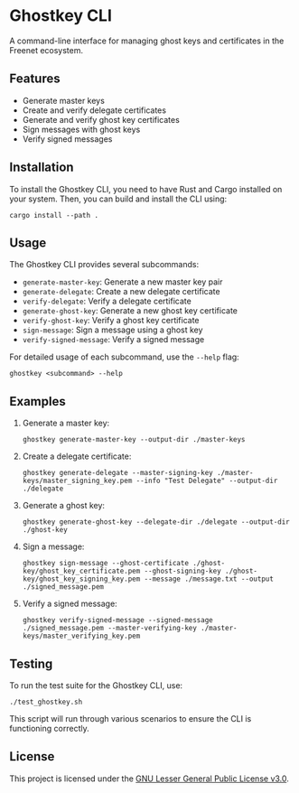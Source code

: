 # Ghostkey CLI

A command-line interface for managing ghost keys and certificates in the Freenet ecosystem.

## Features

- Generate master keys
- Create and verify delegate certificates
- Generate and verify ghost key certificates
- Sign messages with ghost keys
- Verify signed messages

## Installation

To install the Ghostkey CLI, you need to have Rust and Cargo installed on your system. Then, you can build and install the CLI using:

```
cargo install --path .
```

## Usage

The Ghostkey CLI provides several subcommands:

- `generate-master-key`: Generate a new master key pair
- `generate-delegate`: Create a new delegate certificate
- `verify-delegate`: Verify a delegate certificate
- `generate-ghost-key`: Generate a new ghost key certificate
- `verify-ghost-key`: Verify a ghost key certificate
- `sign-message`: Sign a message using a ghost key
- `verify-signed-message`: Verify a signed message

For detailed usage of each subcommand, use the `--help` flag:

```
ghostkey <subcommand> --help
```

## Examples

1. Generate a master key:
   ```
   ghostkey generate-master-key --output-dir ./master-keys
   ```

2. Create a delegate certificate:
   ```
   ghostkey generate-delegate --master-signing-key ./master-keys/master_signing_key.pem --info "Test Delegate" --output-dir ./delegate
   ```

3. Generate a ghost key:
   ```
   ghostkey generate-ghost-key --delegate-dir ./delegate --output-dir ./ghost-key
   ```

4. Sign a message:
   ```
   ghostkey sign-message --ghost-certificate ./ghost-key/ghost_key_certificate.pem --ghost-signing-key ./ghost-key/ghost_key_signing_key.pem --message ./message.txt --output ./signed_message.pem
   ```

5. Verify a signed message:
   ```
   ghostkey verify-signed-message --signed-message ./signed_message.pem --master-verifying-key ./master-keys/master_verifying_key.pem
   ```

## Testing

To run the test suite for the Ghostkey CLI, use:

```
./test_ghostkey.sh
```

This script will run through various scenarios to ensure the CLI is functioning correctly.

## License

This project is licensed under the [GNU Lesser General Public License v3.0](https://www.gnu.org/licenses/lgpl-3.0.html).

